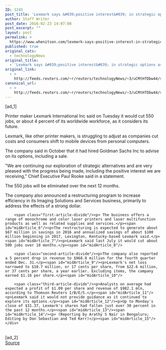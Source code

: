 ```yaml
---
ID: 1245
post_title: 'Lexmark says &#039;positive interest&#039; in strategic options as jobs cut'
author: Staff Writer
post_date: 2016-02-23 14:07:08
post_excerpt: ""
layout: post
permalink: >
  https://www.whenitson.com/lexmark-says-positive-interest-in-strategic-options-as-jobs-cut/
published: true
original_cats:
  - technologyNews
original_title:
  - 'Lexmark says &#039;positive interest&#039; in strategic options as jobs cut'
original_link:
  - >
    http://feeds.reuters.com/~r/reuters/technologyNews/~3/uCMtHfDbw44/story01.htm
canonical_url:
  - >
    http://feeds.reuters.com/~r/reuters/technologyNews/~3/uCMtHfDbw44/story01.htm
---
```

 [ad_1]
<br><div id="articleText">
<span id="midArticle_start"/>

<span class="focusParagraph" readability="5"><p><span class="articleLocatio&lt;/span&gt;n">Printer maker Lexmark International Inc said on Tuesday it would cut 550 jobs, or about 4 percent of its worldwide workforce, as it considers its future.</span></p></span><span id="midArticle_0"/><p>Lexmark, like other printer makers, is struggling to adjust as companies cut costs and consumers shift to mobile devices from personal computers.</p><span id="midArticle_1"/><p>The company said in October that it had hired Goldman Sachs Inc to advise on its options, including a sale. </p><span id="midArticle_2"/><p>"We are continuing our exploration of strategic alternatives and are very pleased with the progress being made, including the positive interest we are receiving," Chief Executive Paul Rooke said in a statement.</p><span id="midArticle_3"/><p>The 550 jobs will be eliminated over the next 12 months.</p><span id="midArticle_4"/><p>The company also announced a restructuring program to increase efficiency in its Imaging Solutions and Services business, primarily to address the effects of a strong dollar.</p><span id="midArticle_5"/>
        
        <span class="first-article-divide"/><p> The business offers a range of monochrome and color laser printers and laser multifunction products as well as related supplies and services.</p><span id="midArticle_6"/><p>The restructuring is expected to generate about $67 million in savings in 2016 and annualized savings of about $100 million beginning in 2017, Lexington, Kentucky-based Lexmark said.</p><span id="midArticle_7"/><p>Lexmark said last July it would cut about 500 jobs over 18 months.</p><span id="midArticle_8"/>
        
        <span class="second-article-divide"/><p>The company also reported a 5 percent drop in revenue to $968.8 million for the fourth quarter ended Dec. 31.</p><span id="midArticle_9"/><p>Lexmark's net loss narrowed to $10.7 million, or 17 cents per share, from $22.6 million, or 37 cents per share, a year earlier. Excluding items, the company earned $1.16 per share.</p><span id="midArticle_10"/>
        
        <span class="third-article-divide"/><p>Analysts on average had expected a profit of $1.09 per share and revenue of $982.1 mln, according to Thomson Reuters I/B/E/S.</p><span id="midArticle_11"/><p>Lexmark said it would not provide guidance as it continued to explore its options.</p><span id="midArticle_12"/><p>Up to Monday's close of $31.37, Lexmark's shares had fallen just over 30 percent in the past 12 months.</p><span id="midArticle_13"/><span id="midArticle_14"/><p> (Reporting by Arathy S Nair in Bengaluru; Editing by Don Sebastian and Ted Kerr)</p><span id="midArticle_15"/></div>
<br>[ad_2]
<br><a href="http://feeds.reuters.com/~r/reuters/technologyNews/~3/uCMtHfDbw44/story01.htm">Source </a>